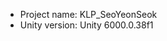 <!-- UNITY CODE ASSIST INSTRUCTIONS START -->
- Project name: KLP_SeoYeonSeok
- Unity version: Unity 6000.0.38f1
<!-- UNITY CODE ASSIST INSTRUCTIONS END -->